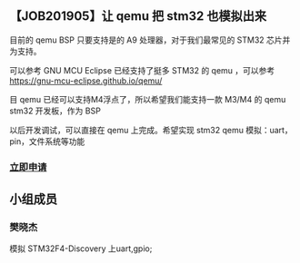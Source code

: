 ## 【JOB201905】让 qemu 把 stm32 也模拟出来

目前的 qemu BSP 只要支持是的 A9 处理器，对于我们最常见的 STM32 芯片并为支持。

可以参考 GNU MCU Eclipse 已经支持了挺多 STM32 的 qemu ，可以参考 https://gnu-mcu-eclipse.github.io/qemu/

目 qemu 已经可以支持M4浮点了，所以希望我们能支持一款 M3/M4 的 qemu stm32 开发板，作为 BSP

以后开发调试，可以直接在 qemu 上完成。希望实现 stm32 qemu 模拟：uart，pin，文件系统等功能

### [立即申请]( https://github.com/RT-Thread/community-activities/edit/master/2019/JOB201905.md )

## 小组成员

### 樊晓杰

模拟 STM32F4-Discovery 上uart,gpio;
